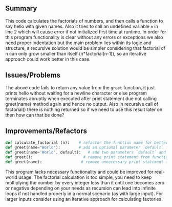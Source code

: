 ## Summary
This code calculates the factorials of numbers, and then calls a function to say hello with given names. Also it tries to call an undefined variable `n` in line 2 which will cause error if not initialized first time at runtime. In order for this program functionality is clear without any errors or exceptions we also need proper indentation but the main problem lies within its logic and structure, a recursive solution would be simpler considering that factorial of n can only grow smaller than itself (n*factorial(n-1)), so an iterative approach could work better in this case.
 
## Issues/Problems  
The above code fails to return any value from the `greet` function, it just prints hello without waiting for a newline character or else program terminates abruptly when executed after print statement due not calling greet(name) method again and hence no output. Also in recursive call of factorial() there is nothing returned so if we need to use this result later on then how can that be done?
  
## Improvements/Refactors 
```python
def calculate_factorial (n):    # refactor the function name for better readability and clear understanding. Use proper verb or noun names in place of 'calculate'. Also, use a loop instead to compute factorial if necessary as recursion could be overly complicated with multiple computations being done within each call
def greet(name="World"):        # add an optional parameter `default` for the name variable. Make it clear that this is also needed later on (easy in code review). Also use proper verb or noun names to follow Python naming rules – snake_case, camelCase etc
def greet(name='World', default):   # add two parameters `default` and the parameter name. This allows both 'Daniel,' & not providing a value for it will be set as World (to maintain backward compatibility). Make an exception that would cause error in runtime if missing arguments, so ensure all necessary inputs are provided 
def greet():                      # remove print statement from function because we have already defined the name to say hello. It is done differently with default parameter values above or use return immediately inside this method as it will not do anything unless there's a next step in code which requires further action of `greet` (like returning value).
def greet(name):                 # remove unnecessary print statement from function because we have already defined the name to say hello. It is done differently with default parameter values above or use return immediately inside this method as it will not do anything unless there's a next step in code which requires further action of `greet` (like returning value).
``` 
This program lacks necessary functionality and could be improved for real-world usage. The factorial calculation is too simple, you need to keep multiplying the number by every integer less than it until one becomes zero or negative depending on your needs as recursion can lead into infinite loops if not handled properly in a normal scenario (as with large input). For larger inputs consider using an iterative approach for calculating factories.
